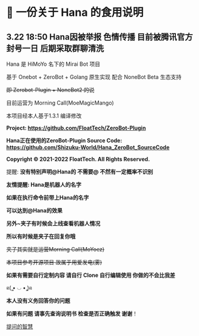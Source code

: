 # 🍭 一份关于 Hana 的食用说明

## 3.22 18:50 Hana因被举报 色情传播 目前被腾讯官方封号一日 后期采取群聊清洗

Hana 是 HiMoYo 名下的 Mirai Bot 项目

基于 Onebot + ZeroBot + Golang 原生实现 配合 NoneBot Beta 生态支持

~~即 Zerobot-Plugin + NoneBot2 的说~~

目前运营为 Morning Call(MoeMagicMango)

本项目经本人基于1.3.1 编译修改

**Project: https://github.com/FloatTech/ZeroBot-Plugin**

**Hana正在使用的ZeroBot-Plugin Source Code: https://github.com/Shizuku-World/Hana_ZeroBot_SourceCode**

**Copyright © 2021-2022 FloatTech. All Rights Reserved.**

提醒: **没有特别声明@Hana的 不需要@ 不然有一定概率不识别**

**友情提醒: Hana是机器人的名字**

**如果在执行命令前带上Hana的名字**

**可以达到@Hana的效果**

**另外\~夹子有时候会上线查看机器人情况**

**所以有时候是夹子在回复你哦**

~~夹子其实就是运营Morning Call(MoYoez)~~

~~本项目参考开源项目 故属于用爱发电(雾)~~

**如果有需要自行定制内容 请自行 Clone 自行编辑使用 你做的不会比我差**

ฅ( ̳• ◡ • ̳)ฅ

**本人没有义务回答你的问题**

**如果有问题 请事先查询说明书 检查是否正确触发 谢谢**！

[提问的智慧](https://github.com/ryanhanwu/How-To-Ask-Questions-The-Smart-Way/blob/main/README-zh\_CN.md)
